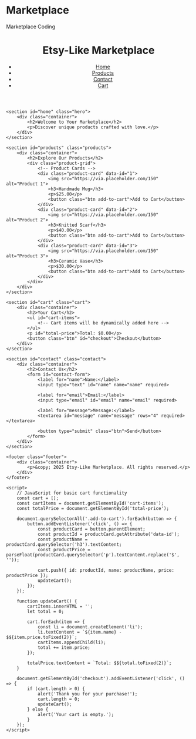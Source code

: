 # Marketplace
Marketplace Coding
<!DOCTYPE html>
<html lang="en">
<head>
    <meta charset="UTF-8">
    <meta name="viewport" content="width=device-width, initial-scale=1.0">
    <title>Etsy-Like Marketplace</title>
    <link rel="stylesheet" href="styles.css">
</head>
<body>
    <header class="header">
        <div class="container">
            <h1 class="logo">Etsy-Like Marketplace</h1>
            <nav class="nav">
                <ul>
                    <li><a href="#home">Home</a></li>
                    <li><a href="#products">Products</a></li>
                    <li><a href="#contact">Contact</a></li>
                    <li><a href="#cart">Cart</a></li>
                </ul>
            </nav>
        </div>
    </header>

    <section id="home" class="hero">
        <div class="container">
            <h2>Welcome to Your Marketplace</h2>
            <p>Discover unique products crafted with love.</p>
        </div>
    </section>

    <section id="products" class="products">
        <div class="container">
            <h2>Explore Our Products</h2>
            <div class="product-grid">
                <!-- Product Cards -->
                <div class="product-card" data-id="1">
                    <img src="https://via.placeholder.com/150" alt="Product 1">
                    <h3>Handmade Mug</h3>
                    <p>$25.00</p>
                    <button class="btn add-to-cart">Add to Cart</button>
                </div>
                <div class="product-card" data-id="2">
                    <img src="https://via.placeholder.com/150" alt="Product 2">
                    <h3>Knitted Scarf</h3>
                    <p>$40.00</p>
                    <button class="btn add-to-cart">Add to Cart</button>
                </div>
                <div class="product-card" data-id="3">
                    <img src="https://via.placeholder.com/150" alt="Product 3">
                    <h3>Ceramic Vase</h3>
                    <p>$30.00</p>
                    <button class="btn add-to-cart">Add to Cart</button>
                </div>
            </div>
        </div>
    </section>

    <section id="cart" class="cart">
        <div class="container">
            <h2>Your Cart</h2>
            <ul id="cart-items">
                <!-- Cart items will be dynamically added here -->
            </ul>
            <p id="total-price">Total: $0.00</p>
            <button class="btn" id="checkout">Checkout</button>
        </div>
    </section>

    <section id="contact" class="contact">
        <div class="container">
            <h2>Contact Us</h2>
            <form id="contact-form">
                <label for="name">Name:</label>
                <input type="text" id="name" name="name" required>

                <label for="email">Email:</label>
                <input type="email" id="email" name="email" required>

                <label for="message">Message:</label>
                <textarea id="message" name="message" rows="4" required></textarea>

                <button type="submit" class="btn">Send</button>
            </form>
        </div>
    </section>

    <footer class="footer">
        <div class="container">
            <p>&copy; 2025 Etsy-Like Marketplace. All rights reserved.</p>
        </div>
    </footer>

    <script>
        // JavaScript for basic cart functionality
        const cart = [];
        const cartItems = document.getElementById('cart-items');
        const totalPrice = document.getElementById('total-price');

        document.querySelectorAll('.add-to-cart').forEach(button => {
            button.addEventListener('click', () => {
                const productCard = button.parentElement;
                const productId = productCard.getAttribute('data-id');
                const productName = productCard.querySelector('h3').textContent;
                const productPrice = parseFloat(productCard.querySelector('p').textContent.replace('$', ''));

                cart.push({ id: productId, name: productName, price: productPrice });
                updateCart();
            });
        });

        function updateCart() {
            cartItems.innerHTML = '';
            let total = 0;

            cart.forEach(item => {
                const li = document.createElement('li');
                li.textContent = `${item.name} - $${item.price.toFixed(2)}`;
                cartItems.appendChild(li);
                total += item.price;
            });

            totalPrice.textContent = `Total: $${total.toFixed(2)}`;
        }

        document.getElementById('checkout').addEventListener('click', () => {
            if (cart.length > 0) {
                alert('Thank you for your purchase!');
                cart.length = 0;
                updateCart();
            } else {
                alert('Your cart is empty.');
            }
        });
    </script>
</body>
</html>
